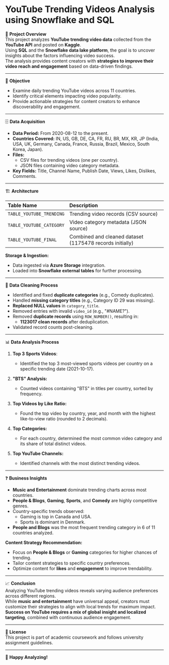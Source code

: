
# YouTube Trending Videos Analysis using Snowflake and SQL

📌 **Project Overview**  
This project analyzes **YouTube trending video data** collected from the **YouTube API** and posted on **Kaggle**.  
Using **SQL** and the **Snowflake data lake platform**, the goal is to uncover insights about the factors influencing video success.  
The analysis provides content creators with **strategies to improve their video reach and engagement** based on data-driven findings.

---

📖 **Objective**  
- Examine daily trending YouTube videos across 11 countries.
- Identify critical elements impacting video popularity.
- Provide actionable strategies for content creators to enhance discoverability and engagement.

---

🗄️ **Data Acquisition**
- **Data Period:** From 2020-08-12 to the present.
- **Countries Covered:** IN, US, GB, DE, CA, FR, RU, BR, MX, KR, JP (India, USA, UK, Germany, Canada, France, Russia, Brazil, Mexico, South Korea, Japan).
- **Files:**
  - CSV files for trending videos (one per country).
  - JSON files containing video category metadata.
- **Key Fields:** Title, Channel Name, Publish Date, Views, Likes, Dislikes, Comments.

---

🏗️ **Architecture**

| Table Name | Description |
|:-----------|:------------|
| `TABLE_YOUTUBE_TRENDING` | Trending video records (CSV source) |
| `TABLE_YOUTUBE_CATEGORY` | Video category metadata (JSON source) |
| `TABLE_YOUTUBE_FINAL` | Combined and cleaned dataset (1175478 records initially) |

**Storage & Ingestion:**  
- Data ingested via **Azure Storage** integration.
- Loaded into **Snowflake external tables** for further processing.

---

🧹 **Data Cleaning Process**
- Identified and fixed **duplicate categories** (e.g., Comedy duplicates).
- Handled **missing category titles** (e.g., Category ID 29 was missing).
- **Replaced NULL values** in `category_title`.
- Removed entries with invalid `video_id` (e.g., "#NAME?").
- Removed **duplicate records** using `ROW_NUMBER()`, resulting in:
  - **1123017 clean records** after deduplication.
- Validated record counts post-cleaning.

---

📊 **Data Analysis Process**

1. **Top 3 Sports Videos**:  
   - Identified the top 3 most-viewed sports videos per country on a specific trending date (2021-10-17).

2. **"BTS" Analysis:**  
   - Counted videos containing "BTS" in titles per country, sorted by frequency.

3. **Top Videos by Like Ratio:**  
   - Found the top video by country, year, and month with the highest like-to-view ratio (rounded to 2 decimals).

4. **Top Categories:**  
   - For each country, determined the most common video category and its share of total distinct videos.

5. **Top YouTube Channels:**  
   - Identified channels with the most distinct trending videos.

---

❓ **Business Insights**

- **Music and Entertainment** dominate trending charts across most countries.
- **People & Blogs**, **Gaming**, **Sports**, and **Comedy** are highly competitive genres.
- Country-specific trends observed:
  - Gaming is top in Canada and USA.
  - Sports is dominant in Denmark.
- **People and Blogs** was the most frequent trending category in 6 of 11 countries analyzed.

**Content Strategy Recommendation:**
- Focus on **People & Blogs** or **Gaming** categories for higher chances of trending.
- Tailor content strategies to specific country preferences.
- Optimize content for **likes** and **engagement** to improve trendability.

---

📈 **Conclusion**  
Analyzing YouTube trending videos reveals varying audience preferences across different regions.  
While **music and entertainment** have universal appeal, creators must customize their strategies to align with local trends for maximum impact.  
**Success on YouTube requires a mix of global insight and localized targeting**, combined with continuous audience engagement.

---

📜 **License**  
This project is part of academic coursework and follows university assignment guidelines.

---

🚀 **Happy Analyzing!**


